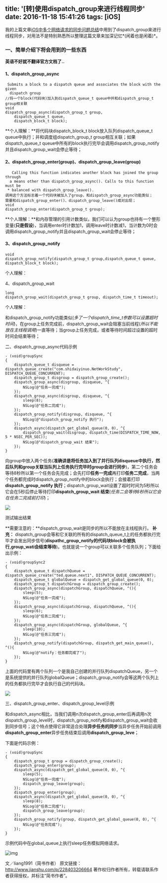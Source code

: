 title: '[转]使用dispatch_group来进行线程同步'
date: 2016-11-18 15:41:26
tags: [iOS]
---



我的上篇文章[iOS中多个网络请求的同步问题总结](http://www.jianshu.com/p/07eb268c93f2)中用到了dispatch_group来进行线程同步，对用法不是特别熟悉所以整理这篇文章来加深记忆*(闲着也是闲着)*。

<!-- more -->

### 一、简单介绍下将会用到的一些东西

**英语不好就不翻译官方文档了..**

#### 1、dispatch_group_async

```objc
 Submits a block to a dispatch queue and associates the block with the given
  dispatch group
//将一个block(代码块)加入到dispatch_queue_t queue中并和dispatch_group_t group相关联
void
dispatch_group_async(dispatch_group_t group,
    dispatch_queue_t queue,
    dispatch_block_t block);
```

**个人理解：**将代码块dispatch_block_t block放入队列dispatch_queue_t queue中执行；并和调度组dispatch_group_t group相互关联；如果dispatch_queue_t queue中所有的block执行完毕会调用dispatch_group_notify并且dispatch_group_wait会停止等待；

#### 2、dispatch_group_enter(group)、dispatch_group_leave(group)

```objc
   Calling this function indicates another block has joined the group through
  a means other than dispatch_group_async(). Calls to this function must be
 * balanced with dispatch_group_leave().
调用这个方法标志着一个代码块被加入了group，和dispatch_group_async功能类似；
需要和dispatch_group_enter()、dispatch_group_leave()成对出现；
void
dispatch_group_enter(dispatch_group_t group);
```

**个人理解：**和内存管理的引用计数类似，我们可以认为group也持有一个整形变量(**只是假设**)，当调用enter时计数加1，调用leave时计数减1，当计数为0时会调用dispatch_group_notify并且dispatch_group_wait会停止等待；

#### 3、dispatch_group_notify

```objc
void
dispatch_group_notify(dispatch_group_t group,dispatch_queue_t queue,
dispatch_block_t block);
```

个人理解：

4、dispatch_group_wait

```objc
long
dispatch_group_wait(dispatch_group_t group, dispatch_time_t timeout);
```

个人理解：

和dispatch_group_notify功能类似(*多了一个dispatch_time_t参数可以设置超时时间*)，在group上任务完成前，dispatch_group_wait会阻塞当前线程(*所以不能放在主线程调用*)一直等待；当group上任务完成，或者等待时间超过设置的超时时间会结束等待；

二、dispatch_group_async代码示例

```objc
- (void)groupSync
{
    dispatch_queue_t disqueue =  dispatch_queue_create("com.shidaiyinuo.NetWorkStudy", DISPATCH_QUEUE_CONCURRENT);
    dispatch_group_t disgroup = dispatch_group_create();
    dispatch_group_async(disgroup, disqueue, ^{
        NSLog(@"任务一完成");
    });
    dispatch_group_async(disgroup, disqueue, ^{
        sleep(8);
        NSLog(@"任务二完成");
    });
    dispatch_group_notify(disgroup, disqueue, ^{
        NSLog(@"dispatch_group_notify 执行");
    });
    dispatch_async(dispatch_get_global_queue(0, 0), ^{
        dispatch_group_wait(disgroup, dispatch_time(DISPATCH_TIME_NOW, 5 * NSEC_PER_SEC));
        NSLog(@"dispatch_group_wait 结束");
    });
}
```

向group中放入两个任务(**准确讲是将任务加入到了并行队列disqueue中执行，然后队列和group关联当队列上任务执行完毕时group会进行同步**)，第二个任务会等待8秒所以第一个任务会先完成；会先打印**任务一完成**再打印**任务二完成**，当两个任务都完成时dispatch_group_notify中的block会执行；会接着打印**dispatch_group_notify 执行**；dispatch_group_wait设置了超时时间为5秒所以它会在5秒后停止等待打印**dispatch_group_wait 结束**(*任务二会等待8秒所以它会在任务二完成前打印*)；

![](/uploads/2016/11/18/543531-769b6ce8223ab1b2.jpeg)

测试输出结果

**需要注意的：**dispatch_group_wait是同步的所以不能放在主线程执行。
**补充：** dispatch_group会等和它关联的所有的dispatch_queue_t上的任务都执行完毕才会发出同步信号(**dispathc_group_notify的代码块block会被执行,group_wati会结束等待**)。也就是说一个group可以关联多个任务队列；下面给出示例：

```objc
- (void)groupSync2
{
    dispatch_queue_t dispatchQueue = dispatch_queue_create("ted.queue.next1", DISPATCH_QUEUE_CONCURRENT);
    dispatch_queue_t globalQueue = dispatch_get_global_queue(0, 0);
    dispatch_group_t dispatchGroup = dispatch_group_create();
    dispatch_group_async(dispatchGroup, dispatchQueue, ^(){
        sleep(5);
        NSLog(@"任务一完成");
    });
    dispatch_group_async(dispatchGroup, dispatchQueue, ^(){
        sleep(6);
        NSLog(@"任务二完成");
    });
    dispatch_group_async(dispatchGroup, globalQueue, ^{
        sleep(10);
        NSLog(@"任务三完成");
    });
    dispatch_group_notify(dispatchGroup, dispatch_get_main_queue(), ^(){
        NSLog(@"notify：任务都完成了");
    });
}
```

上面的代码里有两个队列一个是我自己创建的并行队列dispatchQueue，另一个是系统提供的并行队列globalQueue；dispatch_group_notify会等这两个队列上的任务都执行完毕才会执行自己的代码块。

![](/uploads/2016/11/18/543531-a838003743ac6fb6.jpeg)

三、dispatch_group_enter、dispatch_group_level示例

和dispatch_async相比，当我们调用n次dispatch_group_enter后再调用n次dispatch_group_level时，dispatch_group_notify和dispatch_group_wait会收到同步信号；这个特点使得它非常适合处理**异步任务的同步**当异步任务开始前调用**dispatch_group_enter**异步任务结束后调用**dispatch_group_leve**；

下面是代码示例：

```objc
- (void)groupSync
{
    dispatch_group_t group = dispatch_group_create();
    dispatch_group_enter(group);
    dispatch_async(dispatch_get_global_queue(0, 0), ^{
        sleep(5);
        NSLog(@"任务一完成");
        dispatch_group_leave(group);
    });
    dispatch_group_enter(group);
    dispatch_async(dispatch_get_global_queue(0, 0), ^{
        sleep(8);
        NSLog(@"任务二完成");
        dispatch_group_leave(group);
    });
    dispatch_group_notify(group, dispatch_get_global_queue(0, 0), ^{
        NSLog(@"任务完成");
    });
}
```

示例代码中在global_queue上执行sleep任务模拟网络请求。

![img](/uploads/2016/11/18/543531-3e7fe042d6527cd3.jpeg)

文／liang1991（简书作者）
原文链接：http://www.jianshu.com/p/228403206664
著作权归作者所有，转载请联系作者获得授权，并标注“简书作者”。